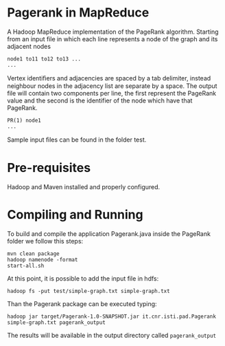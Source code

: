 # Pagerank in MapReduce
A Hadoop MapReduce implementation of the PageRank algorithm. Starting from an input file in which each line represents a node of the graph and its adjacent nodes
```
node1 to11 to12 to13 ...
...
```
Vertex identiﬁers and adjacencies are spaced by a tab delimiter, instead neighbour nodes in the adjacency list are separate by a space.
The output file will contain two components per line, the first represent the PageRank value and the second is the identifier of the node which have that PageRank. 
```
PR(1) node1
...
```
Sample input ﬁles can be found in the folder test.
# Pre-requisites
Hadoop and Maven installed and properly configured.

# Compiling and Running
To build and compile the application Pagerank.java inside the PageRank folder we follow this steps:
```
mvn clean package
hadoop namenode -format
start-all.sh
```
At this point, it is possible to add the input file in hdfs:
```
hadoop fs -put test/simple-graph.txt simple-graph.txt
```
Than the Pagerank package can be executed typing:
```
hadoop jar target/Pagerank-1.0-SNAPSHOT.jar it.cnr.isti.pad.Pagerank simple-graph.txt pagerank_output
```
The results will be available in the output directory called ```pagerank_output```
